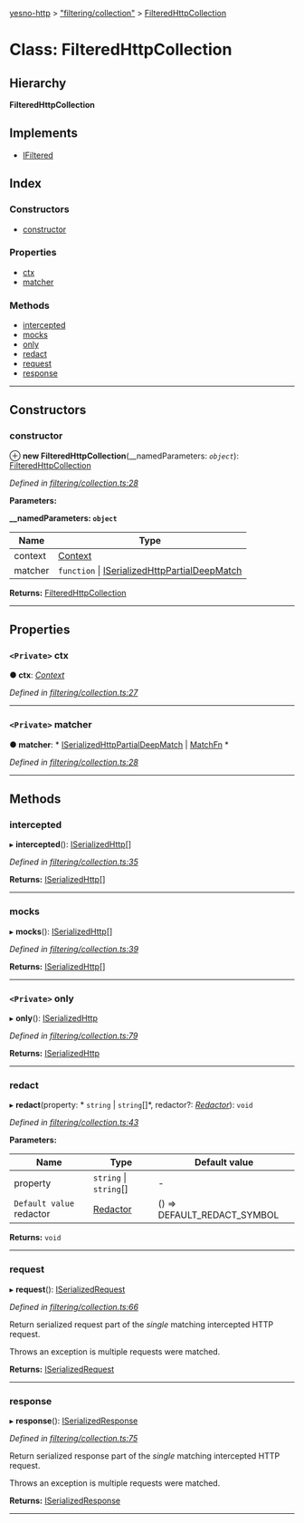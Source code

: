 [yesno-http](../README.md) > ["filtering/collection"](../modules/_filtering_collection_.md) > [FilteredHttpCollection](../classes/_filtering_collection_.filteredhttpcollection.md)

# Class: FilteredHttpCollection

## Hierarchy

**FilteredHttpCollection**

## Implements

* [IFiltered](../interfaces/_filtering_collection_.ifiltered.md)

## Index

### Constructors

* [constructor](_filtering_collection_.filteredhttpcollection.md#constructor)

### Properties

* [ctx](_filtering_collection_.filteredhttpcollection.md#ctx)
* [matcher](_filtering_collection_.filteredhttpcollection.md#matcher)

### Methods

* [intercepted](_filtering_collection_.filteredhttpcollection.md#intercepted)
* [mocks](_filtering_collection_.filteredhttpcollection.md#mocks)
* [only](_filtering_collection_.filteredhttpcollection.md#only)
* [redact](_filtering_collection_.filteredhttpcollection.md#redact)
* [request](_filtering_collection_.filteredhttpcollection.md#request)
* [response](_filtering_collection_.filteredhttpcollection.md#response)

---

## Constructors

<a id="constructor"></a>

###  constructor

⊕ **new FilteredHttpCollection**(__namedParameters: *`object`*): [FilteredHttpCollection](_filtering_collection_.filteredhttpcollection.md)

*Defined in [filtering/collection.ts:28](https://github.com/FormidableLabs/yesno/blob/8e1469e/src/filtering/collection.ts#L28)*

**Parameters:**

**__namedParameters: `object`**

| Name | Type |
| ------ | ------ |
| context | [Context](_context_.context.md) |
| matcher |  `function` &#124; [ISerializedHttpPartialDeepMatch](../interfaces/_filtering_matcher_.iserializedhttppartialdeepmatch.md)|

**Returns:** [FilteredHttpCollection](_filtering_collection_.filteredhttpcollection.md)

___

## Properties

<a id="ctx"></a>

### `<Private>` ctx

**● ctx**: *[Context](_context_.context.md)*

*Defined in [filtering/collection.ts:27](https://github.com/FormidableLabs/yesno/blob/8e1469e/src/filtering/collection.ts#L27)*

___
<a id="matcher"></a>

### `<Private>` matcher

**● matcher**: * [ISerializedHttpPartialDeepMatch](../interfaces/_filtering_matcher_.iserializedhttppartialdeepmatch.md) &#124; [MatchFn](../modules/_filtering_matcher_.md#matchfn)
*

*Defined in [filtering/collection.ts:28](https://github.com/FormidableLabs/yesno/blob/8e1469e/src/filtering/collection.ts#L28)*

___

## Methods

<a id="intercepted"></a>

###  intercepted

▸ **intercepted**(): [ISerializedHttp](../interfaces/_http_serializer_.iserializedhttp.md)[]

*Defined in [filtering/collection.ts:35](https://github.com/FormidableLabs/yesno/blob/8e1469e/src/filtering/collection.ts#L35)*

**Returns:** [ISerializedHttp](../interfaces/_http_serializer_.iserializedhttp.md)[]

___
<a id="mocks"></a>

###  mocks

▸ **mocks**(): [ISerializedHttp](../interfaces/_http_serializer_.iserializedhttp.md)[]

*Defined in [filtering/collection.ts:39](https://github.com/FormidableLabs/yesno/blob/8e1469e/src/filtering/collection.ts#L39)*

**Returns:** [ISerializedHttp](../interfaces/_http_serializer_.iserializedhttp.md)[]

___
<a id="only"></a>

### `<Private>` only

▸ **only**(): [ISerializedHttp](../interfaces/_http_serializer_.iserializedhttp.md)

*Defined in [filtering/collection.ts:79](https://github.com/FormidableLabs/yesno/blob/8e1469e/src/filtering/collection.ts#L79)*

**Returns:** [ISerializedHttp](../interfaces/_http_serializer_.iserializedhttp.md)

___
<a id="redact"></a>

###  redact

▸ **redact**(property: * `string` &#124; `string`[]*, redactor?: *[Redactor](../modules/_filtering_redact_.md#redactor)*): `void`

*Defined in [filtering/collection.ts:43](https://github.com/FormidableLabs/yesno/blob/8e1469e/src/filtering/collection.ts#L43)*

**Parameters:**

| Name | Type | Default value |
| ------ | ------ | ------ |
| property |  `string` &#124; `string`[]| - |
| `Default value` redactor | [Redactor](../modules/_filtering_redact_.md#redactor) |  () &#x3D;&gt; DEFAULT_REDACT_SYMBOL |

**Returns:** `void`

___
<a id="request"></a>

###  request

▸ **request**(): [ISerializedRequest](../interfaces/_http_serializer_.iserializedrequest.md)

*Defined in [filtering/collection.ts:66](https://github.com/FormidableLabs/yesno/blob/8e1469e/src/filtering/collection.ts#L66)*

Return serialized request part of the _single_ matching intercepted HTTP request.

Throws an exception is multiple requests were matched.

**Returns:** [ISerializedRequest](../interfaces/_http_serializer_.iserializedrequest.md)

___
<a id="response"></a>

###  response

▸ **response**(): [ISerializedResponse](../interfaces/_http_serializer_.iserializedresponse.md)

*Defined in [filtering/collection.ts:75](https://github.com/FormidableLabs/yesno/blob/8e1469e/src/filtering/collection.ts#L75)*

Return serialized response part of the _single_ matching intercepted HTTP request.

Throws an exception is multiple requests were matched.

**Returns:** [ISerializedResponse](../interfaces/_http_serializer_.iserializedresponse.md)

___

